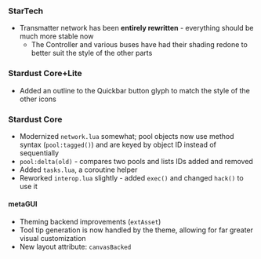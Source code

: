 ### StarTech
- Transmatter network has been **entirely rewritten** - everything should be much more stable now
  - The Controller and various buses have had their shading redone to better suit the style of the other parts

### Stardust Core+Lite
- Added an outline to the Quickbar button glyph to match the style of the other icons

### Stardust Core
- Modernized `network.lua` somewhat; pool objects now use method syntax (`pool:tagged()`) and are keyed by object ID instead of sequentially
- `pool:delta(old)` - compares two pools and lists IDs added and removed
- Added `tasks.lua`, a coroutine helper
- Reworked `interop.lua` slightly - added `exec()` and changed `hack()` to use it

#### metaGUI
- Theming backend improvements (`extAsset`)
- Tool tip generation is now handled by the theme, allowing for far greater visual customization
- New layout attribute: `canvasBacked`
